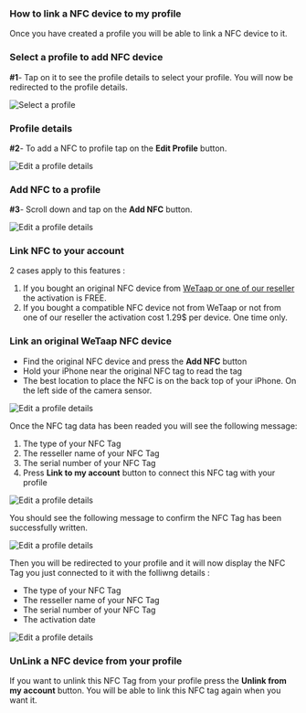 ### **How to link a NFC device to my profile** <a name="link-nfc-to-profile"></a>

Once you have created a profile you will be able to link a NFC device to it.

### **Select a profile to add NFC device** <a name="select-profile"></a>

**#1**- Tap on it to see the profile details to select your profile. You will now be redirected to the profile details.

![Select a profile](../images/tutorials/add-links/add-links-1.jpg)

### **Profile details** <a name="profile-details"></a>

**#2**- To add a NFC to profile tap on the **Edit Profile** button.

![Edit a profile details](../images/tutorials/edit-profile/edit-profile-2.jpg)

### **Add NFC to a profile** <a name="add-nfc-to-profile"></a>

**#3**- Scroll down and tap on the **Add NFC** button.

![Edit a profile details](../images/tutorials/add-nfc/add-nfc-3.jpg)

### **Link NFC to your account** <a name="link-nfc-to-account"></a>

2 cases apply to this features :

1. If you bought an original NFC device from [WeTaap or one of our reseller](https://myname.digital/#buy-nfc-devices) the activation is FREE.
2. If you bought a compatible NFC device not from WeTaap or not from one of our reseller the activation cost 1.29$ per device. One time only.

### **Link an original WeTaap NFC device** <a name="link-original-nfc-device"></a>

- Find the original NFC device and press the **Add NFC** button
- Hold your iPhone near the original NFC tag to read the tag
- The best location to place the NFC is on the back top of your iPhone. On the left side of the camera sensor.

![Edit a profile details](../images/tutorials/add-nfc/add-nfc-4.jpg)

Once the NFC tag data has been readed you will see the following message:

1. The type of your NFC Tag
2. The resseller name of your NFC Tag
3. The serial number of your NFC Tag
4. Press **Link to my account** button to connect this NFC tag with your profile

![Edit a profile details](../images/tutorials/add-nfc/add-nfc-5.jpg)

You should see the following message to confirm the NFC Tag has been successfully written.

![Edit a profile details](../images/tutorials/add-nfc/add-nfc-6.jpg)

Then you will be redirected to your profile and it will now display the NFC Tag you just connected to it with the folliwng details :

- The type of your NFC Tag
- The resseller name of your NFC Tag
- The serial number of your NFC Tag
- The activation date

![Edit a profile details](../images/tutorials/add-nfc/add-nfc-7.jpg)

### **UnLink a NFC device from your profile** <a name="unlink-nfc-device-from-profile"></a>

If you want to unlink this NFC Tag from your profile press the **Unlink from my account** button. You will be able to link this NFC tag again when you want it.




